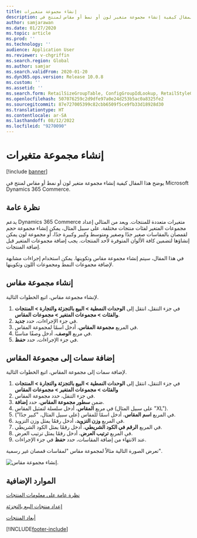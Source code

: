 ```yaml
---
title: إنشاء مجموعة متغيرات
description: يوضح هذا المقال كيفية إنشاء مجموعة متغير لون أو نمط أو مقاس لمنتج في Microsoft Dynamics 365 Commerce.
author: samjarawan
ms.date: 01/27/2020
ms.topic: article
ms.prod: ''
ms.technology: ''
audience: Application User
ms.reviewer: v-chgriffin
ms.search.region: Global
ms.author: samjar
ms.search.validFrom: 2020-01-20
ms.dyn365.ops.version: Release 10.0.8
ms.custom: ''
ms.assetid: ''
ms.search.form: RetailSizeGroupTable, ConfigGroupIdLookup, RetailStyleGroupTable
ms.openlocfilehash: 507076259c2d9dfe97a0e24d253b5ac0a8325fe2
ms.sourcegitcommit: 87e727005399c82cbb6509f5ce9fb33d18928d30
ms.translationtype: HT
ms.contentlocale: ar-SA
ms.lasthandoff: 08/12/2022
ms.locfileid: "9270090"
---
```

# <a name="create-a-variant-group"></a>إنشاء مجموعة متغيرات


[!include [banner](includes/banner.md)]

يوضح هذا المقال كيفية إنشاء مجموعة متغير لون أو نمط أو مقاس لمنتج في Microsoft Dynamics 365 Commerce.

## <a name="overview"></a>نظرة عامة

يدعم Dynamics 365 Commerce متغيرات متعددة للمنتجات. ويعد من المثالي إعداد مجموعات المتغير لفئات منتجات مختلفة. على سبيل المثال، يمكن إنشاء مجموعة حجم لقمصان بالمقاسات صغير جدًا وصغير ومتوسط وكبير وكبيرة جدًا، أو مجموعة لون يمكن إنشاؤها لتضمين كافة الألوان المتوفرة لأحد المنتجات. يجب إضافة مجموعات المتغير قبل إضافة المنتجات.

في هذا المقال، سيتم إنشاء مجموعة مقاس وتكوينها. يمكن استخدام إجراءات مشابهة لإضافة مجموعات النمط ومجموعات اللون وتكوينها.

## <a name="create-a-size-group"></a>إنشاء مجموعة مقاس

لإنشاء مجموعة مقاس، اتبع الخطوات التالية.
 
1. في جزء التنقل، انتقل إلى **الوحدات النمطية \> البيع بالتجزئة والتجارة \> المنتجات والفئات \> مجموعات المتغير \> مجموعات المقاس**.
1. في جزء الإجراءات، حدد **جديد**.
1. في المربع **مجموعة المقاس**، أدخل اسمًا لمجموعة المقاس.
1. في مربع **الوصف**، أدخل وصفًا مناسبًا.
1. في جزء الإجراءات، حدد **حفظ**.

## <a name="add-attributes-to-the-size-group"></a>إضافة سمات إلى مجموعة المقاس

لإضافة سمات إلى مجموعة المقاس، اتبع الخطوات التالية.

1. في جزء التنقل، انتقل إلى **الوحدات النمطية \> البيع بالتجزئة والتجارة \> المنتجات والفئات \> مجموعات المتغير \> مجموعات المقاس**
1. في جزء التنقل، حدد مجموعة المقاس.
1. ضمن **سطور مجموعة المقاس**، حدد **إضافة**.
1. في مربع **المقاس**، أدخل سلسلة لتمثيل المقاس (على سبيل المثال "XL").
1. في المربع **اسم المقاس**، أدخل اسمًا للمقاس (على سبيل المثال، "كبير جدًا").
1. في المربع **وزن التزويد**، أدخل رقمًا يمثل وزن التزويد.
1. في المربع **الرقم في الكود الشريطي**، أدخل رقمًا يمثل الكود الشريطي.
1. في المربع **ترتيب العرض**، أدخل رقمًا يمثل ترتيب العرض.
1. عند الانتهاء من إضافة المقاسات، حدد **حفظ** في جزء الإجراءات.

تعرض الصورة التالية مثالاً لمجموعة مقاس "لمقاسات قمصان غير رسمية".

![إنشاء مجموعة مقاس.](media/Size-Groups.png)

## <a name="additional-resources"></a>الموارد الإضافية

[نظرة عامة على معلومات المنتجات](../supply-chain/pim/product-information.md?toc=/dynamics365/commerce/toc.json)

[إعداد منتجات البيع بالتجزئة](set-up-retail-products.md)

[أبعاد المنتجات](../supply-chain/pim/product-dimensions.md?toc=/dynamics365/commerce/toc.json)


[!INCLUDE[footer-include](../includes/footer-banner.md)]
